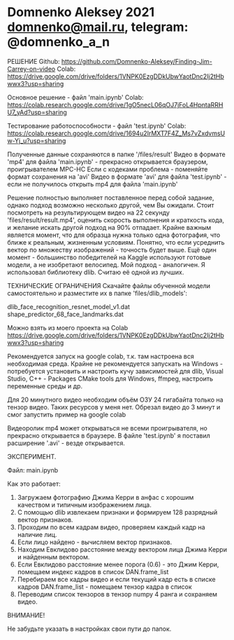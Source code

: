 # Domnenko Aleksey 2021 domnenko@mail.ru, telegram: @domnenko_a_n

РЕШЕНИЕ
Github: https://github.com/Domnenko-Aleksey/Finding-Jim-Carrey-on-video
Colab: https://drive.google.com/drive/folders/1VNPK0EzgDDkUbwYaotDnc2Ij2tHbwwx3?usp=sharing

Основное решение - файл 'main.ipynb'
Colab: https://colab.research.google.com/drive/1gO5necL06qOJ7jFoL4HpntaRRHU7_yAd?usp=sharing

Тестирование работоспособности - файл 'test.ipynb'
Colab: https://colab.research.google.com/drive/1694u2IrMXT7F4Z_Ms7vZxdvmsUw-Yj_u?usp=sharing

Полученные данные сохраняются в папке '/files/result'
Видео в формате 'mp4' для файла 'main.ipynb' - прекрасно открывается браузером, проигрывателем MPC-HC
Если с кодеками проблема - поменяйте формат сохранения на 'avi'
Видео в формате 'avi' для файла 'test.ipynb' - если не получилось открыть mp4 для файла 'main.ipynb'

Решение полностью выполняет поставленное перед собой задание, однако подход возможно несколько другой, чем Вы ожидали.
Стоит посмотреть на результирующем видео на 22 секунду 'files/result/result.mp4', оценить скорость выполнения и краткость кода, 
и желание искать другой подход на 90% отпадает.
Крайне важным является момент, что для образца нужна только одна фотография, что ближе к реальным, жизненным условиям.
Понятно, что если усреднить вектор по множеству изображений - точность будет выше.
Ещё один момент - большинство победителей на Kaggle используют готовые модели, а не изобретают велосипед.
Мой подход - аналогичен. Я использовал библиотеку dlib. Считаю её одной из лучших.


ТЕХНИЧЕСКИЕ ОГРАНИЧЕНИЯ
Скачайте файлы обученной модели самостоятельно и разместите их в папке 'files/dlib_models':

dlib_face_recognition_resnet_model_v1.dat
shape_predictor_68_face_landmarks.dat

Можно взять из моего проекта на Colab
https://drive.google.com/drive/folders/1VNPK0EzgDDkUbwYaotDnc2Ij2tHbwwx3?usp=sharing


Рекомендуется запуск на google colab, т.к. там настроена вся необходимая среда.
Крайне не рекомендуется запускать на Windows - потребуется установить и настроить кучу зависимостей для dlib, 
Visual Studio, C++ - Packages CMake tools для Windows, ffmpeg, настроить переменные среды и др.

Для 20 минутного видео необходим объём ОЗУ 24 гигабайта только на тензор видео. 
Таких ресурсов у меня нет. Обрезал видео до 3 минут и смог запустить пример на google colab

Видеоролик mp4 может открываться не всеми проигрывателя, но прекрасно открывается в браузере.
В файле 'test.ipynb' я поставил расширение '.avi' - везде открывается.


ЭКСПЕРИМЕНТ.

Файл: main.ipynb

Как это работает:

1. Загружаем фотографию Джима Керри в анфас с хорошим качеством и типичным изображением лица.
2. С помощью dlib извлекаем признаки и формируем 128 разрядный вектор признаков.
3. Проходим по всем кадрам видео, проверяем каждый кадр на наличие лиц.
4. Если лицо найдено - вычисляем вектор признаков.
5. Находим Евклидово расстояние между вектором лица Джима Керри и найденным вектором.
6. Если Евклидово расстояние менее порога (0.6) - это Джим Керри, помещаем индекс кадров в список DAN.frame_list
7. Перебираем все кадры видео и если текущий кадр есть в списке кадров DAN.frame_list - помещаем тензор кадра в список
8. Переводим список тензоров в тензор numpy 4 ранга и сохраняем видео. 


ВНИМАНИЕ!

Не забудьте указать в настройках свои пути до папок.
